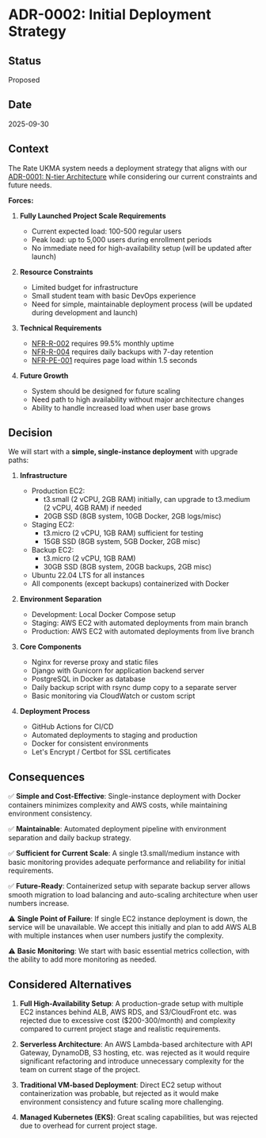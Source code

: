 # ADR-0002: Initial Deployment Strategy

## Status

Proposed

## Date

2025-09-30

## Context

The Rate UKMA system needs a deployment strategy that aligns with our [ADR-0001: N-tier Architecture](./0001-n-tier-arch.md) while considering our current constraints and future needs.

**Forces:**

1. **Fully Launched Project Scale Requirements**
   - Current expected load: 100-500 regular users
   - Peak load: up to 5,000 users during enrollment periods
   - No immediate need for high-availability setup (will be updated after launch)

2. **Resource Constraints**
   - Limited budget for infrastructure
   - Small student team with basic DevOps experience
   - Need for simple, maintainable deployment process (will be updated during development and launch)

3. **Technical Requirements**
   - [NFR-R-002](../requirements.md#nfr-r-002) requires 99.5% monthly uptime
   - [NFR-R-004](../requirements.md#nfr-r-004) requires daily backups with 7-day retention
   - [NFR-PE-001](../requirements.md#nfr-pe-001) requires page load within 1.5 seconds

4. **Future Growth**
   - System should be designed for future scaling
   - Need path to high availability without major architecture changes
   - Ability to handle increased load when user base grows

## Decision

We will start with a **simple, single-instance deployment** with upgrade paths:

1. **Infrastructure**
   - Production EC2:
     - t3.small (2 vCPU, 2GB RAM) initially, can upgrade to t3.medium (2 vCPU, 4GB RAM) if needed
     - 20GB SSD (8GB system, 10GB Docker, 2GB logs/misc)
   - Staging EC2:
     - t3.micro (2 vCPU, 1GB RAM) sufficient for testing
     - 15GB SSD (8GB system, 5GB Docker, 2GB misc)
   - Backup EC2:
     - t3.micro (2 vCPU, 1GB RAM)
     - 30GB SSD (8GB system, 20GB backups, 2GB misc)
   - Ubuntu 22.04 LTS for all instances
   - All components (except backups) containerized with Docker

2. **Environment Separation**
   - Development: Local Docker Compose setup
   - Staging: AWS EC2 with automated deployments from main branch
   - Production: AWS EC2 with automated deployments from live branch

3. **Core Components**
   - Nginx for reverse proxy and static files
   - Django with Gunicorn for application backend server
   - PostgreSQL in Docker as database
   - Daily backup script with rsync dump copy to a separate server
   - Basic monitoring via CloudWatch or custom script

4. **Deployment Process**
   - GitHub Actions for CI/CD
   - Automated deployments to staging and production
   - Docker for consistent environments
   - Let's Encrypt / Certbot for SSL certificates

## Consequences

✅ **Simple and Cost-Effective**: Single-instance deployment with Docker containers minimizes complexity and AWS costs, while maintaining environment consistency.

✅ **Maintainable**: Automated deployment pipeline with environment separation and daily backup strategy.

✅ **Sufficient for Current Scale**: A single t3.small/medium instance with basic monitoring provides adequate performance and reliability for initial requirements.

✅ **Future-Ready**: Containerized setup with separate backup server allows smooth migration to load balancing and auto-scaling architecture when user numbers increase.

⚠️ **Single Point of Failure**: If single EC2 instance deployment is down, the service will be unavailable. We accept this initially and plan to add AWS ALB with multiple instances when user numbers justify the complexity.

⚠️ **Basic Monitoring**: We start with basic essential metrics collection, with the ability to add more monitoring as needed.

## Considered Alternatives

1. **Full High-Availability Setup**: A production-grade setup with multiple EC2 instances behind ALB, AWS RDS, and S3/CloudFront etc. was rejected due to excessive cost ($200-300/month) and complexity compared to current project stage and realistic requirements.

2. **Serverless Architecture**: An AWS Lambda-based architecture with API Gateway, DynamoDB, S3 hosting, etc. was rejected as it would require significant refactoring and introduce unnecessary complexity for the team on current stage of the project.

3. **Traditional VM-based Deployment**: Direct EC2 setup without containerization was probable, but rejected as it would make environment consistency and future scaling more challenging.

4. **Managed Kubernetes (EKS)**: Great scaling capabilities, but was rejected due to overhead for current project stage.

